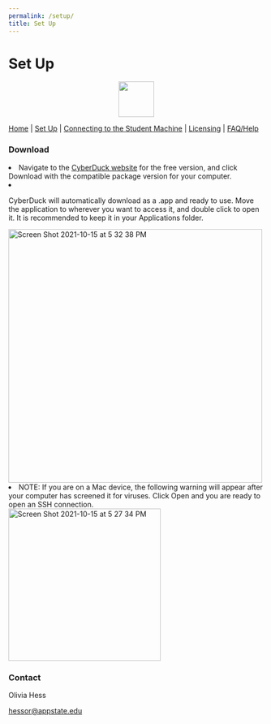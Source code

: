 ```yaml
---
permalink: /setup/
title: Set Up 
---
```

# Set Up 
<p align="center">
  		<img width="70" height="70" src="https://user-images.githubusercontent.com/91332670/137805359-29b8978b-c4e1-4d63-80d2-6d1fd8989b9a.jpg">
	</p>

<nav>
            <div>
                <a href="https://hessorr.github.io/CyberDuck/index/">Home</a>	| 
                <a href="https://hessorr.github.io/CyberDuck/setup/">Set Up</a>	| 
                <a href="https://hessorr.github.io/CyberDuck/connecting/">Connecting to the Student Machine</a>	| 
                <a href="https://hessorr.github.io/CyberDuck/licensing/">Licensing</a>	| 
                <a href="https://hessorr.github.io/CyberDuck/faq/">FAQ/Help</a>	
            </div>
	
 </nav>
 
### Download
<li>Navigate to the <a href="https://cyberduck.io/download/">CyberDuck website</a> for the free version, and click Download with the compatible package version for your computer.<li>

CyberDuck will automatically download as a .app and ready to use. Move the application to wherever you want to access it, and double click to open it. It is recommended to keep it in your Applications folder.
	
<img width="500" alt="Screen Shot 2021-10-15 at 5 32 38 PM" src="https://user-images.githubusercontent.com/91332670/137823810-6cc3c8a6-6aec-403b-952a-a36a2bd25013.png">
	</li>

	
<li>NOTE: If you are on a Mac device, the following warning will appear after your computer has screened it for viruses. Click Open and you are ready to open an SSH connection. 
	</li>
	
 <img width="300" alt="Screen Shot 2021-10-15 at 5 27 34 PM" src="https://user-images.githubusercontent.com/91332670/137823892-a76972df-114a-406a-8637-5951ac0e3eec.png">





### Contact
Olivia Hess

hessor@appstate.edu
